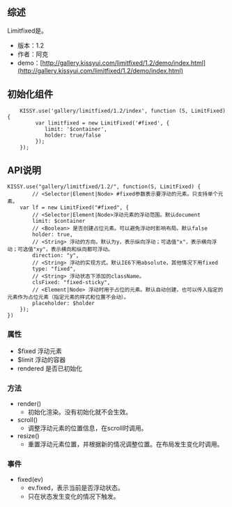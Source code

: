 ## 综述

Limitfixed是。

* 版本：1.2
* 作者：阿克
* demo：[http://gallery.kissyui.com/limitfixed/1.2/demo/index.html](http://gallery.kissyui.com/limitfixed/1.2/demo/index.html)

## 初始化组件

````
    KISSY.use('gallery/limitfixed/1.2/index', function (S, LimitFixed) {
         var limitfixed = new LimitFixed('#fixed', {
            limit: '$container',
            holder: true/false
         });
    });
````

## API说明

```
KISSY.use("gallery/limitfixed/1.2/", function(S, LimitFixed) {
		// <Selector|Element|Node> #fixed参数表示要浮动的元素。只支持单个元素。
	var lf = new LimitFixed("#fixed", {
		// <Selector|Element|Node>浮动元素的浮动范围。默认document
		limit: $container
		// <Boolean> 是否创建占位元素。可以避免浮动时影响布局。默认false
		holder: true,
		// <String> 浮动的方向。默认为y，表示纵向浮动；可选值"x"，表示横向浮动；可选值"xy"，表示横向和纵向都可浮动。
		direction: "y",
		// <String> 浮动的实现方式。默认IE6下用absolute，其他情况下用fixed
		type: "fixed",
		// <String> 浮动状态下添加的className。
		clsFixed: "fixed-sticky",
		// <Element|Node> 浮动时用于占位的元素。默认自动创建，也可以传入指定的元素作为占位元素（指定元素的样式和位置不会动）。
		placeholder: $holder
	});
})
```

### 属性

- $fixed <Node> 浮动元素
- $limit <Node> 浮动的容器
- rendered <Boolean> 是否已初始化

### 方法

- render()
	- 初始化渲染。没有初始化就不会生效。
- scroll()
	- 调整浮动元素的位置信息，在scroll时调用。
- resize()
	- 重置浮动元素位置，并根据新的情况调整位置。在布局发生变化时调用。

### 事件

- fixed(ev)
	- ev.fixed，表示当前是否浮动状态。
	- 只在状态发生变化的情况下触发。